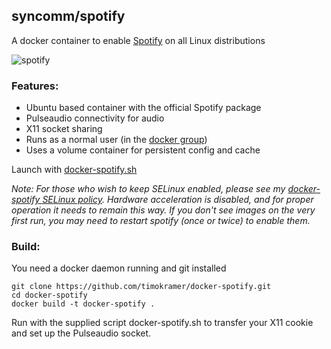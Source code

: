 ## **syncomm/spotify** 

A docker container to enable [Spotify](https://www.spotify.com) on all Linux distributions

![spotify](https://raw.githubusercontent.com/syncomm/dockerfiles/master/spotify/spotify.png) 

### **Features:**

* Ubuntu based container with the official Spotify package
* Pulseaudio connectivity for audio
* X11 socket sharing
* Runs as a normal user (in the [docker group](http://docs.docker.com/installation/ubuntulinux/#giving-non-root-access))
* Uses a volume container for persistent config and cache

Launch with [docker-spotify.sh](https://raw.githubusercontent.com/syncomm/dockerfiles/master/spotify/docker-spotify.sh) 

*Note: For those who wish to keep SELinux enabled, please see my [docker-spotify SELinux policy](https://github.com/syncomm/dockerfiles/tree/master/spotify/selinux). Hardware acceleration is disabled, and for proper operation it needs to remain this way. If you don't see images on the very first run, you may need to restart spotify (once or twice) to enable them.* 

### **Build:**

You need a docker daemon running and git installed
```
git clone https://github.com/timokramer/docker-spotify.git
cd docker-spotify
docker build -t docker-spotify .
```

Run with the supplied script docker-spotify.sh to transfer your X11 cookie and set up the Pulseaudio socket.
